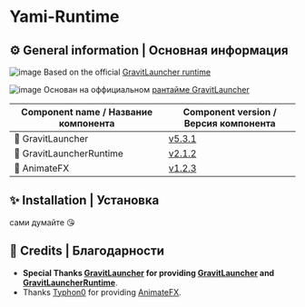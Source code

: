 # Yami-Runtime
## ⚙️ General information | Основная информация

![image](https://user-images.githubusercontent.com/17436886/205648239-a1b5ba92-10dd-4b33-9d39-a194083543d5.png) Based on the official [GravitLauncher runtime](https://github.com/GravitLauncher/LauncherRuntime)

![image](https://user-images.githubusercontent.com/17436886/205648075-f0f4308f-b679-4dda-aece-6350c2f807c1.png) Основан на оффициальном [рантайме GravitLauncher](https://github.com/GravitLauncher/LauncherRuntime)

| Component name / Название компонента          | Component version / Версия компонента                                    |
| ------------------- | --------------------------------------------------- |
| 🎲 GravitLauncher      | [v5.3.1](https://github.com/GravitLauncher/Launcher/releases/tag/v5.3.1)  |
| 🧠 GravitLauncherRuntime           | [v2.1.2](https://github.com/GravitLauncher/LauncherRuntime/releases/tag/v2.1.2) | 
| 🧩 AnimateFX                 | [v1.2.3](https://github.com/Typhon0/AnimateFX/releases/tag/1.2.3)                            |

## ✨ Installation | Установка

сами думайте 😘

## 💁 Credits | Благодарности

- **Special Thanks [GravitLauncher](https://github.com/GravitLauncher) for providing [GravitLauncher](https://github.com/GravitLauncher/Launcher) and [GravitLauncherRuntime](https://github.com/GravitLauncher/LauncherRuntime)**.
- Thanks [Typhon0](https://github.com/Typhon0) for providing [AnimateFX](https://github.com/Typhon0/AnimateFX).

